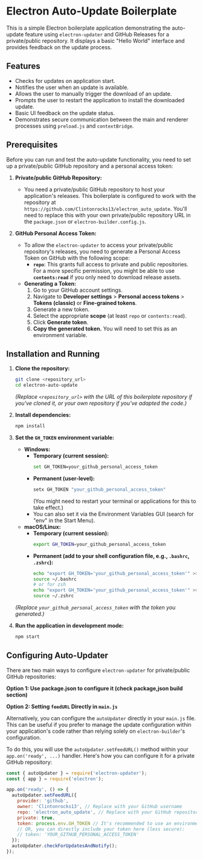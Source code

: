 # Electron Auto-Update Boilerplate

This is a simple Electron boilerplate application demonstrating the auto-update feature using `electron-updater` and GitHub Releases for a private/public repository. It displays a basic "Hello World" interface and provides feedback on the update process.

## Features

* Checks for updates on application start.
* Notifies the user when an update is available.
* Allows the user to manually trigger the download of an update.
* Prompts the user to restart the application to install the downloaded update.
* Basic UI feedback on the update status.
* Demonstrates secure communication between the main and renderer processes using `preload.js` and `contextBridge`.

## Prerequisites

Before you can run and test the auto-update functionality, you need to set up a private/public GitHub repository and a personal access token:

1.  **Private/public GitHub Repository:**
    * You need a private/public GitHub repository to host your application's releases. This boilerplate is configured to work with the repository at `https://github.com/Clintonrocks13/electron_auto_update`. You'll need to replace this with your own private/public repository URL in the `package.json` or `electron-builder.config.js`.

2.  **GitHub Personal Access Token:**
    * To allow the `electron-updater` to access your private/public repository's releases, you need to generate a Personal Access Token on GitHub with the following scope:
        * **`repo`**: This grants full access to private and public repositories. For a more specific permission, you might be able to use **`contents:read`** if you only need to download release assets.
    * **Generating a Token:**
        1.  Go to your GitHub account settings.
        2.  Navigate to **Developer settings** > **Personal access tokens** > **Tokens (classic)** or **Fine-grained tokens**.
        3.  Generate a new token.
        4.  Select the appropriate **scope** (at least `repo` or `contents:read`).
        5.  Click **Generate token**.
        6.  **Copy the generated token.** You will need to set this as an environment variable.

## Installation and Running

1.  **Clone the repository:**
    ```bash
    git clone <repository_url>
    cd electron-auto-update
    ```
    *(Replace `<repository_url>` with the URL of this boilerplate repository if you've cloned it, or your own repository if you've adapted the code.)*

2.  **Install dependencies:**
    ```bash
    npm install
    ```

3.  **Set the `GH_TOKEN` environment variable:**
    * **Windows:**
        * **Temporary (current session):**
            ```bash
            set GH_TOKEN=your_github_personal_access_token
            ```
        * **Permanent (user-level):**
            ```bash
            setx GH_TOKEN "your_github_personal_access_token"
            ```
            (You might need to restart your terminal or applications for this to take effect.)
        * You can also set it via the Environment Variables GUI (search for "env" in the Start Menu).
    * **macOS/Linux:**
        * **Temporary (current session):**
            ```bash
            export GH_TOKEN=your_github_personal_access_token
            ```
        * **Permanent (add to your shell configuration file, e.g., `.bashrc`, `.zshrc`):**
            ```bash
            echo "export GH_TOKEN='your_github_personal_access_token'" >> ~/.bashrc
            source ~/.bashrc
            # or for zsh
            echo "export GH_TOKEN='your_github_personal_access_token'" >> ~/.zshrc
            source ~/.zshrc
            ```
    *(Replace `your_github_personal_access_token` with the token you generated.)*

4.  **Run the application in development mode:**
    ```bash
    npm start
    ```

## Configuring Auto-Updater

There are two main ways to configure `electron-updater` for private/public GitHub repositories:

**Option 1: Use package.json to configure it (check package,json build section)**

**Option 2: Setting `feedURL` Directly in `main.js`**

Alternatively, you can configure the `autoUpdater` directly in your `main.js` file. This can be useful if you prefer to manage the update configuration within your application's code rather than relying solely on `electron-builder`'s configuration.

To do this, you will use the `autoUpdater.setFeedURL()` method within your `app.on('ready', ...)` handler. Here's how you can configure it for a private GitHub repository:

```javascript
const { autoUpdater } = require('electron-updater');
const { app } = require('electron');

app.on('ready', () => {
  autoUpdater.setFeedURL({
    provider: 'github',
    owner: 'Clintonrocks13', // Replace with your GitHub username
    repo: 'electron_auto_update', // Replace with your GitHub repository name
    private: true,
    token: process.env.GH_TOKEN // It's recommended to use an environment variable for your token
    // OR, you can directly include your token here (less secure):
    // token: 'YOUR_GITHUB_PERSONAL_ACCESS_TOKEN'
  });
  autoUpdater.checkForUpdatesAndNotify();
});